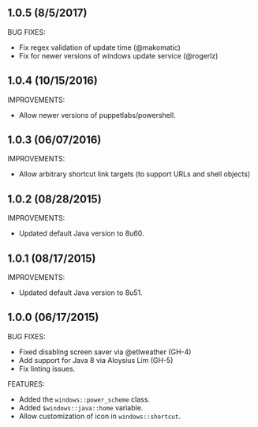 ## 1.0.5 (8/5/2017)

BUG FIXES:
 * Fix regex validation of update time (@makomatic)
 * Fix for newer versions of windows update service (@rogerlz)

## 1.0.4 (10/15/2016)

IMPROVEMENTS:
* Allow newer versions of puppetlabs/powershell.

## 1.0.3 (06/07/2016)

IMPROVEMENTS:
* Allow arbitrary shortcut link targets (to support URLs and shell objects)

## 1.0.2 (08/28/2015)

IMPROVEMENTS:
* Updated default Java version to 8u60.

## 1.0.1 (08/17/2015)

IMPROVEMENTS:
* Updated default Java version to 8u51.

## 1.0.0 (06/17/2015)

BUG FIXES:
* Fixed disabling screen saver via @etlweather (GH-4)
* Add support for Java 8 via Aloysius Lim (GH-5)
* Fix linting issues.

FEATURES:
* Added the `windows::power_scheme` class.
* Added `$windows::java::home` variable.
* Allow customization of icon in `windows::shortcut`.
